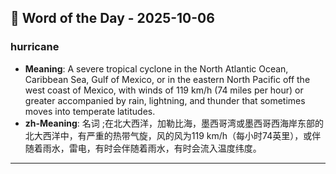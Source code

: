 ## 📅 Word of the Day - 2025-10-06

### **hurricane**
- **Meaning**: A severe tropical cyclone in the North Atlantic Ocean, Caribbean Sea, Gulf of Mexico, or in the eastern North Pacific off the west coast of Mexico, with winds of 119 km/h (74 miles per hour) or greater accompanied by rain, lightning, and thunder that sometimes moves into temperate latitudes.
- **zh-Meaning**: 名词 ;在北大西洋，加勒比海，墨西哥湾或墨西哥西海岸东部的北大西洋中，有严重的热带气旋，风的风为119 km/h（每小时74英里），或伴随着雨水，雷电，有时会伴随着雨水，有时会流入温度纬度。

---
